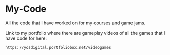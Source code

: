 # My-Code
All the code that I have worked on for my courses and game jams.

Link to my portfolio where there are gameplay videos of all the games that I have code for here:

	https://yosdigital.portfoliobox.net/videogames
